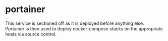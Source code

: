 # portainer

This service is sectioned off as it is deployed before anything else. Portainer is then used to deploy docker-compose stacks on the appropriate hosts via source control.